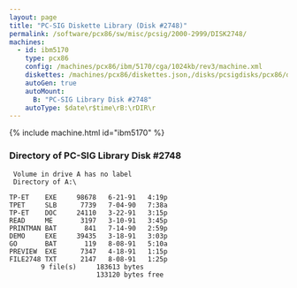 ```yaml
---
layout: page
title: "PC-SIG Diskette Library (Disk #2748)"
permalink: /software/pcx86/sw/misc/pcsig/2000-2999/DISK2748/
machines:
  - id: ibm5170
    type: pcx86
    config: /machines/pcx86/ibm/5170/cga/1024kb/rev3/machine.xml
    diskettes: /machines/pcx86/diskettes.json,/disks/pcsigdisks/pcx86/diskettes.json
    autoGen: true
    autoMount:
      B: "PC-SIG Library Disk #2748"
    autoType: $date\r$time\rB:\rDIR\r
---
```


{% include machine.html id="ibm5170" %}

### Directory of PC-SIG Library Disk #2748

     Volume in drive A has no label
     Directory of A:\

    TP-ET    EXE     98678   6-21-91   4:19p
    TPET     SLB      7739   7-04-90   7:38a
    TP-ET    DOC     24110   3-22-91   3:15p
    READ     ME       3197   3-10-91   3:45p
    PRINTMAN BAT       841   7-14-90   2:59p
    DEMO     EXE     39435   3-18-91   3:03p
    GO       BAT       119   8-08-91   5:10a
    PREVIEW  EXE      7347   4-18-91   1:15p
    FILE2748 TXT      2147   8-08-91   1:25p
            9 file(s)     183613 bytes
                          133120 bytes free
